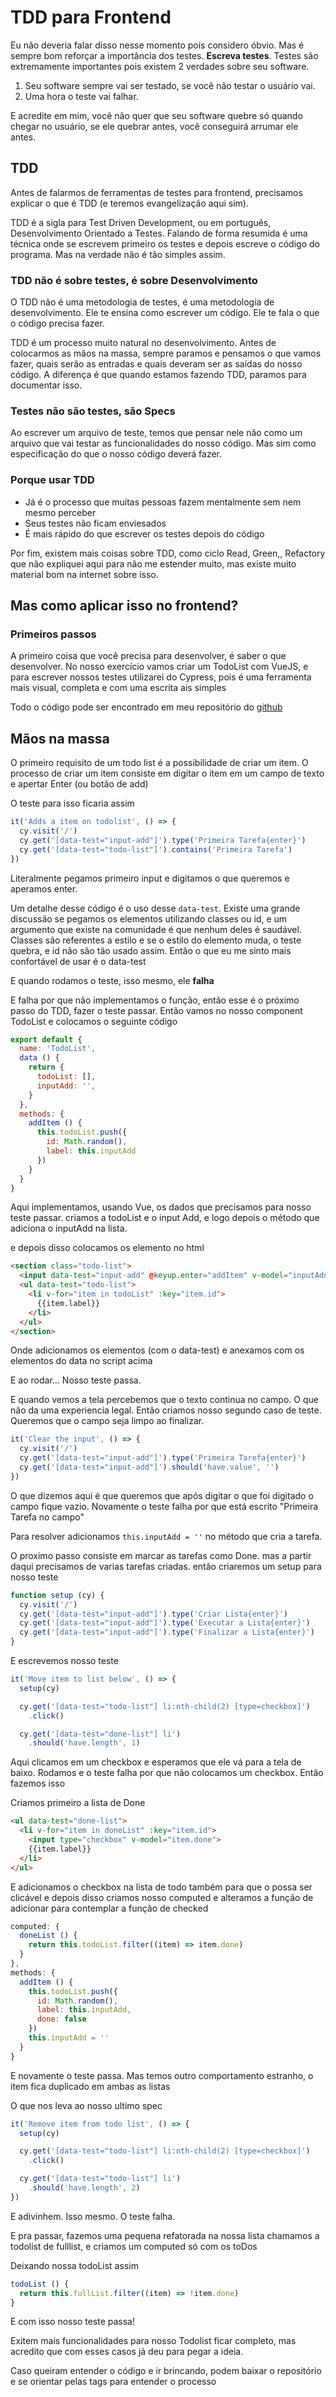 # TDD para Frontend

Eu não deveria falar disso nesse momento pois considero óbvio. Mas é sempre bom
reforçar a importância dos testes. **Escreva testes**.
Testes são extremamente importantes pois existem 2 verdades sobre seu software.

1. Seu software sempre vai ser testado, se você não testar o usuário vai.
1. Uma hora o teste vai falhar.

E acredite em mim, você não quer que seu software quebre só quando chegar no
usuário, se ele quebrar antes, você conseguirá arrumar ele antes.

## TDD

Antes de falarmos de ferramentas de testes para frontend, precisamos explicar o
que é TDD (e teremos evangelização aqui sim).

TDD é a sigla para Test Driven Development, ou em português, Desenvolvimento
Orientado a Testes. Falando de forma resumida é uma técnica onde se escrevem
primeiro os testes e depois escreve o código do programa. Mas na verdade não é
tão simples assim.

### TDD não é sobre testes, é sobre Desenvolvimento

O TDD não é uma metodologia de testes, é uma metodologia de desenvolvimento. Ele
te ensina como escrever um código. Ele te fala o que o código precisa fazer.

TDD é um processo muito natural no desenvolvimento. Antes de colocarmos as mãos
na massa, sempre paramos e pensamos o que vamos fazer, quais serão as entradas e
quais deveram ser as saídas do nosso código. A diferença é que quando estamos
fazendo TDD, paramos para documentar isso.

### Testes não são testes, são Specs

Ao escrever um arquivo de teste, temos que pensar nele não como um arquivo que
vai testar as funcionalidades do nosso código. Mas sim como especificação do que
o nosso código deverá fazer.

### Porque usar TDD

* Já é o processo que muitas pessoas fazem mentalmente sem nem mesmo perceber
* Seus testes não ficam enviesados
* É mais rápido do que escrever os testes depois do código

Por fim, existem mais coisas sobre TDD, como ciclo Read, Green,, Refactory que
não expliquei aqui para não me estender muito, mas existe muito material bom na
internet sobre isso.

## Mas como aplicar isso no frontend?

### Primeiros passos

A primeiro coisa que você precisa para desenvolver, é saber o que desenvolver.
No nosso exercício vamos criar um TodoList com VueJS, e para escrever nossos
testes utilizarei do Cypress, pois é uma ferramenta mais visual, completa e com
uma escrita ais simples

Todo o código pode ser encontrado em meu repositório do [github](https://github.com/andersonmarcelino/todovue)

## Mãos na massa

O primeiro requisito de um todo list é a possibilidade de criar um item.
O processo de criar um item consiste em digitar o item em um campo de texto e
apertar Enter (ou  botão de add)

O teste para isso ficaria assim

``` javascript
it('Adds a item on todolist', () => {
  cy.visit('/')
  cy.get('[data-test="input-add"]').type('Primeira Tarefa{enter}')
  cy.get('[data-test="todo-list"]').contains('Primeira Tarefa')
})
```

Literalmente pegamos  primeiro input e digitamos o que queremos e aperamos enter.

Um detalhe desse código é o uso desse ``data-test``. Existe uma grande discussão
se pegamos os elementos utilizando classes ou id, e um argumento que existe na
comunidade é que nenhum deles é saudável. Classes são referentes a estilo e se o
estilo do elemento muda, o teste quebra, e id não são tão usado assim. Então o
que eu me  sinto mais confortável de usar é o data-test

E quando rodamos o teste, isso mesmo, ele **falha**

E falha por que não implementamos o função, então esse é o próximo passo do TDD,
fazer o teste passar. Então vamos no nosso component TodoList e colocamos o
seguinte código

``` javascript
export default {
  name: 'TodoList',
  data () {
    return {
      todoList: [],
      inputAdd: '',
    }
  },
  methods: {
    addItem () {
      this.todoList.push({
        id: Math.random(),
        label: this.inputAdd
      })
    }
  }
}
```

Aqui implementamos, usando Vue, os dados que precisamos para nosso teste passar.
criamos a todoList e o input Add, e logo depois o método que adiciona o inputAdd
na lista.

e depois disso colocamos os elemento no html

```html
<section class="todo-list">
  <input data-test="input-add" @keyup.enter="addItem" v-model="inputAdd"/>
  <ul data-test="todo-list">
    <li v-for="item in todoList" :key="item.id">
      {{item.label}}
    </li>
  </ul>
</section>
```

Onde adicionamos os elementos (com o data-test) e anexamos com os elementos do
data no script acima

E ao rodar... Nosso teste passa.

E quando vemos a tela percebemos que o texto continua no campo. O que não da uma
experiencia legal. Então criamos nosso segundo caso de teste. Queremos que o
campo seja limpo ao finalizar.

``` javascript
it('Clear the input', () => {
  cy.visit('/')
  cy.get('[data-test="input-add"]').type('Primeira Tarefa{enter}')
  cy.get('[data-test="input-add"]').should('have.value', '')
})
```

O que dizemos aqui é que queremos que após digitar o que foi digitado o campo
fique vazio.
Novamente o teste falha por que está escrito "Primeira Tarefa no campo"

Para resolver adicionamos ``this.inputAdd = ''`` no método que cria a tarefa.

O proximo passo consiste em marcar as tarefas como Done. mas a partir daqui
precisamos de varias tarefas criadas. então criaremos um setup para nosso teste

``` javascript
function setup (cy) {
  cy.visit('/')
  cy.get('[data-test="input-add"]').type('Criar Lista{enter}')
  cy.get('[data-test="input-add"]').type('Executar a Lista{enter}')
  cy.get('[data-test="input-add"]').type('Finalizar a Lista{enter}')
}
```

E escrevemos nosso teste

``` javascript
it('Move item to list below', () => {
  setup(cy)

  cy.get('[data-test="todo-list"] li:nth-child(2) [type=checkbox]')
    .click()

  cy.get('[data-test="done-list"] li')
    .should('have.length', 1)
```

Aqui clicamos em um checkbox e esperamos que ele vá para a tela de baixo.
Rodamos e o teste falha por que não colocamos um checkbox. Então fazemos isso

Criamos primeiro a lista de Done

``` html
<ul data-test="done-list">
  <li v-for="item in doneList" :key="item.id">
    <input type="checkbox" v-model="item.done">
    {{item.label}}
  </li>
</ul>
```
E adicionamos o checkbox na lista de todo também para que o possa ser clicável
e depois disso criamos nosso computed e alteramos a função de adicionar para
contemplar a função de checked

``` javascript
computed: {
  doneList () {
    return this.todoList.filter((item) => item.done)
  }
},
methods: {
  addItem () {
    this.todoList.push({
      id: Math.random(),
      label: this.inputAdd,
      done: false
    })
    this.inputAdd = ''
  }
}
```

E novamente o teste passa. Mas temos outro comportamento estranho, o item fica
duplicado em ambas as listas

O que nos leva ao nosso ultimo spec

``` javascript
it('Remove item from todo list', () => {
  setup(cy)

  cy.get('[data-test="todo-list"] li:nth-child(2) [type=checkbox]')
    .click()

  cy.get('[data-test="todo-list"] li')
    .should('have.length', 2)
})
```

E adivinhem. Isso mesmo. O teste falha.

E pra passar, fazemos uma pequena refatorada na nossa lista
chamamos a todolist de fulllist, e criamos um computed só com os toDos

Deixando nossa todoList assim

``` javascript
todoList () {
  return this.fullList.filter((item) => !item.done)
}
```

E com isso nosso teste passa!

Exitem mais funcionalidades para nosso Todolist ficar completo, mas acredito que
com esses casos já deu para pegar a ideia.

Caso queiram entender o código e ir brincando, podem baixar o repositório e se
orientar pelas tags para entender o processo
